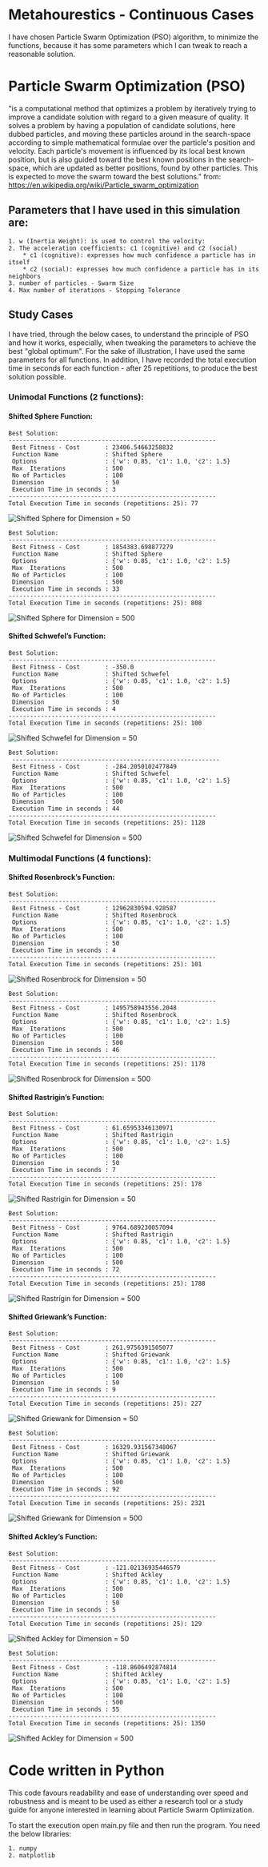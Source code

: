 # Metahourestics - Continuous Cases
I have chosen Particle Swarm Optimization (PSO) algorithm, to minimize the functions, because it has some parameters 
which I can tweak to reach a reasonable solution.
 
# Particle Swarm Optimization (PSO)
"is a computational method that optimizes a problem by iteratively trying to improve a candidate solution with regard to a given measure of quality. 
It solves a problem by having a population of candidate solutions, here dubbed particles, and moving these particles around in the search-space according 
to simple mathematical formulae over the particle's position and velocity. Each particle's movement is influenced by its local best known position, 
but is also guided toward the best known positions in the search-space, which are updated as better positions, found by other particles. 
This is expected to move the swarm toward the best solutions." from: https://en.wikipedia.org/wiki/Particle_swarm_optimization

## Parameters that I have used in this simulation are:
	1. w (Inertia Weight): is used to control the velocity:
    2. The acceleration coefficients: c1 (cognitive) and c2 (social)
        * c1 (cognitive): expresses how much confidence a particle has in itself
        * c2 (social): expresses how much confidence a particle has in its neighbors
	3. number of particles - Swarm Size
    4. Max number of iterations - Stopping Tolerance
	
## Study Cases 
I have tried, through the below cases, to understand the principle of PSO and how it works, especially, when tweaking the parameters to achieve 
the best "global optimum".
For the sake of illustration, I have used the same parameters for all functions.
In addition, I have recorded the total execution time in seconds for each function - after 25 repetitions, to produce the best solution possible.

### Unimodal Functions (2 functions):

#### Shifted Sphere Function:
	Best Solution:
	----------------------------------------------------------
	 Best Fitness - Cost       : 23406.54663258832
	 Function Name             : Shifted Sphere
	 Options                   : {'w': 0.85, 'c1': 1.0, 'c2': 1.5}
	 Max  Iterations           : 500
	 No of Particles           : 100
	 Dimension                 : 50
	 Execution Time in seconds : 3
	----------------------------------------------------------
	Total Execution Time in seconds (repetitions: 25): 77
![Shifted Sphere for Dimension = 50](/images/PSO_ShiftedSphere_50.png)
	
	Best Solution: 
    ----------------------------------------------------------
	 Best Fitness - Cost       : 1854383.698877279
	 Function Name             : Shifted Sphere
	 Options                   : {'w': 0.85, 'c1': 1.0, 'c2': 1.5}
	 Max  Iterations           : 500
	 No of Particles           : 100
	 Dimension                 : 500
	 Execution Time in seconds : 33
	----------------------------------------------------------
	Total Execution Time in seconds (repetitions: 25): 808
![Shifted Sphere for Dimension = 500](/images/PSO_ShiftedSphere_500.png)
		 
#### Shifted Schwefel’s Function:
	Best Solution: 
	----------------------------------------------------------
	 Best Fitness - Cost       : -350.0
	 Function Name             : Shifted Schwefel
	 Options                   : {'w': 0.85, 'c1': 1.0, 'c2': 1.5}
	 Max  Iterations           : 500
	 No of Particles           : 100
	 Dimension                 : 50
	 Execution Time in seconds : 4
	----------------------------------------------------------
	Total Execution Time in seconds (repetitions: 25): 100
![Shifted Schwefel for Dimension = 50](/images/PSO_ShiftedSchwefel_50.png)
	
	Best Solution: 
	 ----------------------------------------------------------
	 Best Fitness - Cost       : -284.2050102477849
	 Function Name             : Shifted Schwefel
	 Options                   : {'w': 0.85, 'c1': 1.0, 'c2': 1.5}
	 Max  Iterations           : 500
	 No of Particles           : 100
	 Dimension                 : 500
	 Execution Time in seconds : 44
	----------------------------------------------------------
	Total Execution Time in seconds (repetitions: 25): 1128
![Shifted Schwefel for Dimension = 500](/images/PSO_ShiftedSchwefel_500.png)

### Multimodal Functions (4 functions):

#### Shifted Rosenbrock’s Function:
	Best Solution: 
	----------------------------------------------------------
	 Best Fitness - Cost       : 12962830594.928587
	 Function Name             : Shifted Rosenbrock
	 Options                   : {'w': 0.85, 'c1': 1.0, 'c2': 1.5}
	 Max  Iterations           : 500
	 No of Particles           : 100
	 Dimension                 : 50
	 Execution Time in seconds : 4
	----------------------------------------------------------
	Total Execution Time in seconds (repetitions: 25): 101
![Shifted Rosenbrock for Dimension = 50](/images/PSO_ShiftedRosenbrock_50.png)
	
	Best Solution: 
 	----------------------------------------------------------
	 Best Fitness - Cost       : 1495758943556.2048
	 Function Name             : Shifted Rosenbrock
	 Options                   : {'w': 0.85, 'c1': 1.0, 'c2': 1.5}
	 Max  Iterations           : 500
	 No of Particles           : 100
	 Dimension                 : 500
	 Execution Time in seconds : 46
	----------------------------------------------------------
	Total Execution Time in seconds (repetitions: 25): 1178
 ![Shifted Rosenbrock for Dimension = 500](/images/PSO_ShiftedRosenbrock_500.png)
 
#### Shifted Rastrigin’s Function:
	Best Solution:
	----------------------------------------------------------
	 Best Fitness - Cost       : 61.65953346130971
	 Function Name             : Shifted Rastrigin
	 Options                   : {'w': 0.85, 'c1': 1.0, 'c2': 1.5}
	 Max  Iterations           : 500
	 No of Particles           : 100
	 Dimension                 : 50
	 Execution Time in seconds : 7
	----------------------------------------------------------
	Total Execution Time in seconds (repetitions: 25): 178
![Shifted Rastrigin for Dimension = 50](/images/PSO_ShiftedRastrigin_50.png)
	
	Best Solution:
	----------------------------------------------------------
	 Best Fitness - Cost       : 9764.689230057094
	 Function Name             : Shifted Rastrigin
	 Options                   : {'w': 0.85, 'c1': 1.0, 'c2': 1.5}
	 Max  Iterations           : 500
	 No of Particles           : 100
	 Dimension                 : 500
	 Execution Time in seconds : 72
	----------------------------------------------------------
	Total Execution Time in seconds (repetitions: 25): 1788
![Shifted Rastrigin for Dimension = 500](/images/PSO_ShiftedRastrigin_500.png)

#### Shifted Griewank’s Function:
	Best Solution:
	----------------------------------------------------------
	 Best Fitness - Cost       : 261.9756391505077
	 Function Name             : Shifted Griewank
	 Options                   : {'w': 0.85, 'c1': 1.0, 'c2': 1.5}
	 Max  Iterations           : 500
	 No of Particles           : 100
	 Dimension                 : 50
	 Execution Time in seconds : 9
	----------------------------------------------------------
	Total Execution Time in seconds (repetitions: 25): 227
![Shifted Griewank for Dimension = 50](/images/PSO_ShiftedGriewank_50.png)

	Best Solution:
	----------------------------------------------------------
	 Best Fitness - Cost       : 16329.931567348067
	 Function Name             : Shifted Griewank
	 Options                   : {'w': 0.85, 'c1': 1.0, 'c2': 1.5}
	 Max  Iterations           : 500
	 No of Particles           : 100
	 Dimension                 : 500
	 Execution Time in seconds : 92
	----------------------------------------------------------
	Total Execution Time in seconds (repetitions: 25): 2321
![Shifted Griewank for Dimension = 500](/images/PSO_ShiftedGriewank_500.png)

#### Shifted Ackley’s Function:
	Best Solution:
	----------------------------------------------------------
	 Best Fitness - Cost       : -121.02136935446579
	 Function Name             : Shifted Ackley
	 Options                   : {'w': 0.85, 'c1': 1.0, 'c2': 1.5}
	 Max  Iterations           : 500
	 No of Particles           : 100
	 Dimension                 : 50
	 Execution Time in seconds : 5
	----------------------------------------------------------
	Total Execution Time in seconds (repetitions: 25): 129
![Shifted Ackley for Dimension = 50](/images/PSO_ShiftedAckley_50.png)
	
	Best Solution:
	----------------------------------------------------------
	 Best Fitness - Cost       : -118.8606492874814
	 Function Name             : Shifted Ackley
	 Options                   : {'w': 0.85, 'c1': 1.0, 'c2': 1.5}
	 Max  Iterations           : 500
	 No of Particles           : 100
	 Dimension                 : 500
	 Execution Time in seconds : 55
	----------------------------------------------------------
	Total Execution Time in seconds (repetitions: 25): 1350
![Shifted Ackley for Dimension = 500](/images/PSO_ShiftedAckley_500.png)
	
# Code written in Python 
This code favours readability and ease of understanding over speed and robustness and is meant to be used as either a research tool 
or a study guide for anyone interested in learning about Particle Swarm Optimization. 

To start the execution open main.py file and then run the program.
You need the below libraries:

	1. numpy
	2. matplotlib
 